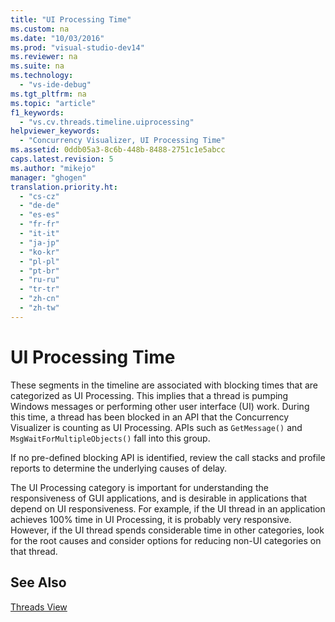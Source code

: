 ```yaml
---
title: "UI Processing Time"
ms.custom: na
ms.date: "10/03/2016"
ms.prod: "visual-studio-dev14"
ms.reviewer: na
ms.suite: na
ms.technology: 
  - "vs-ide-debug"
ms.tgt_pltfrm: na
ms.topic: "article"
f1_keywords: 
  - "vs.cv.threads.timeline.uiprocessing"
helpviewer_keywords: 
  - "Concurrency Visualizer, UI Processing Time"
ms.assetid: 0ddb05a3-8c6b-448b-8488-2751c1e5abcc
caps.latest.revision: 5
ms.author: "mikejo"
manager: "ghogen"
translation.priority.ht: 
  - "cs-cz"
  - "de-de"
  - "es-es"
  - "fr-fr"
  - "it-it"
  - "ja-jp"
  - "ko-kr"
  - "pl-pl"
  - "pt-br"
  - "ru-ru"
  - "tr-tr"
  - "zh-cn"
  - "zh-tw"
---
```

# UI Processing Time
These segments in the timeline are associated with blocking times that are categorized as UI Processing. This implies that a thread is pumping Windows messages or performing other user interface (UI) work. During this time, a thread has been blocked in an API that the Concurrency Visualizer is counting as UI Processing. APIs such as `GetMessage()` and `MsgWaitForMultipleObjects()` fall into this group.  
  
 If no pre-defined blocking API is identified, review the call stacks and profile reports to determine the underlying causes of delay.  
  
 The UI Processing category is important for understanding the responsiveness of GUI applications, and is desirable in applications that depend on UI responsiveness. For example, if the UI thread in an application achieves 100% time in UI Processing, it is probably very responsive. However, if the UI thread spends considerable time in other categories, look for the root causes and consider options for reducing non-UI categories on that thread.  
  
## See Also  
 [Threads View](../profiling/threads-view--parallel-performance-.md)